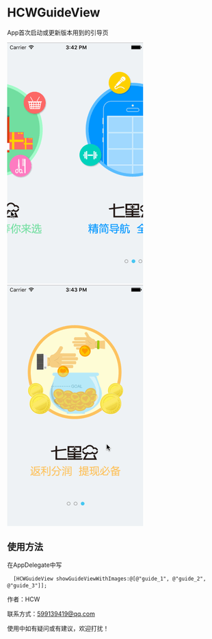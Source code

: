 # HCWGuideView
App首次启动或更新版本用到的引导页

![image](https://github.com/huangchangweng/HCWGuideView/blob/master/HCWGuideView_1.gif)
![image](https://github.com/huangchangweng/HCWGuideView/blob/master/HCWGuideView_2.gif)

## 使用方法
在AppDelegate中写

      [HCWGuideView showGuideViewWithImages:@[@"guide_1", @"guide_2", @"guide_3"]];

作者：HCW

联系方式：599139419@qq.com

使用中如有疑问或有建议，欢迎打扰！
